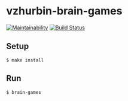 # vzhurbin-brain-games

[![Maintainability](https://api.codeclimate.com/v1/badges/ef32dac609a218d5942e/maintainability)](https://codeclimate.com/github/vzhurbin/project-lvl1-s244/maintainability)
[![Build Status](https://travis-ci.org/vzhurbin/project-lvl1-s244.svg?branch=master)](https://travis-ci.org/vzhurbin/project-lvl1-s244)

## Setup

`$ make install`

## Run

`$ brain-games`
